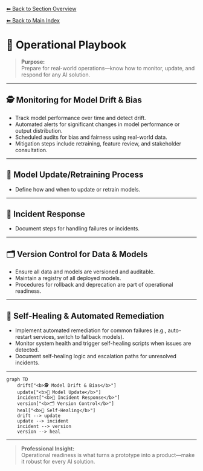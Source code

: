 [⬅ Back to Section Overview](README.md)

[⬅ Back to Main Index](../../INDEX.md)

# 📒 Operational Playbook

> **Purpose:**  
> Prepare for real-world operations—know how to monitor, update, and respond for any AI solution.

---

## 🕵️ Monitoring for Model Drift & Bias

- Track model performance over time and detect drift.
- Automated alerts for significant changes in model performance or output distribution.
- Scheduled audits for bias and fairness using real-world data.
- Mitigation steps include retraining, feature review, and stakeholder consultation.

---

## 🔄 Model Update/Retraining Process

- Define how and when to update or retrain models.

---

## 🚨 Incident Response

- Document steps for handling failures or incidents.

---

## 🗂️ Version Control for Data & Models

- Ensure all data and models are versioned and auditable.
- Maintain a registry of all deployed models.
- Procedures for rollback and deprecation are part of operational readiness.

---

## 🔄 Self-Healing & Automated Remediation

- Implement automated remediation for common failures (e.g., auto-restart services, switch to fallback models).
- Monitor system health and trigger self-healing scripts when issues are detected.
- Document self-healing logic and escalation paths for unresolved incidents.

---

```mermaid
graph TD
    drift["<b>🕵️ Model Drift & Bias</b>"]
    update["<b>🔄 Model Update</b>"]
    incident["<b>🚨 Incident Response</b>"]
    version["<b>🗂️ Version Control</b>"]
    heal["<b>🔄 Self-Healing</b>"]
    drift --> update
    update --> incident
    incident --> version
    version --> heal
```

---

> **Professional Insight:**  
> Operational readiness is what turns a prototype into a product—make it robust for every AI solution.